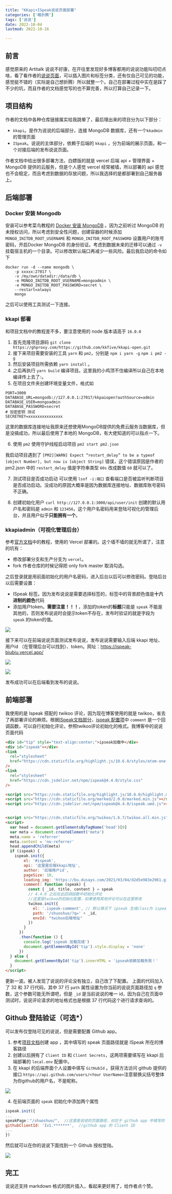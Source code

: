 ```yaml
---
title: "KKapi+ISpeak说说页面部署"
categories: ['瞎折腾']
tags: ['说说']
date: 2022-10-04
lastmod: 2022-10-16

---
```


## 前言
感觉原来的 Artitalk 说说不好康，在开往里发现好多博客都用的说说功能叫叨叨点啥，看了看作者的[说说页面](https://www.antmoe.com/speak/)，可以插入图片和标签分类，还有仅自己可见的功能，感觉挺不错的（实际是自己想折腾）所以就整一个。自己在部署过程中实在是踩了不少的坑，而且作者的文档感觉写的也不算完善，所以打算自己记录一下。

## 项目结构
作者的文档中各种仓库链接属实给我跳晕了，最后理出来的项目分为以下部分：
* `kkapi`。是作为说说的后端部分，连接 MongoDB 数据库，还有一个`kkadmin`的管理页面
* `ISpeak`。说说的主体部分，依赖于后端的 `kkapi` ，分为前端的展示页面，和一个对接后端的发布说说页面。

作者文档中给出很多部署方法，白嫖版的就是 vercel 后端 api + 管理界面 + MongoDB 提供的云服务，但是个人感觉 vercel 经常被墙，所以部署的 api 感觉也不会稳定，而且考虑到数据的存放问题，所以我选择的是都部署到自己服务器上。

## 后端部署

 ### Docker 安装 Mongodb

安装可以参考菜鸟教程的 [Docker 安装 MongoDB](https://www.runoob.com/docker/docker-install-mongodb.html) 。因为之前听过 MongoDB 的未授权访问，所以考虑到安全性问题，创建容器的时候添加 `MONGO_INITDB_ROOT_USERNAME` 和 `MONGO_INITDB_ROOT_PASSWORD` 设置用户的账号密码，开启Docker MongoDB 的身份验证。考虑到数据未来的迁移可以通过 `-v` 挂载宿主机的一个目录。可以修改默认端口再减少一些风险。最后我启动的命令如下 

```shell
docker run -d --name mongodb \
	-p xxxxx:27017 \
	-v /my/own/datadir:/data/db \
	-e MONGO_INITDB_ROOT_USERNAME=mongoadmin \
	-e MONGO_INITDB_ROOT_PASSWORD=secret \
	--restart=always
	mongo
```

之后可以使用工具测试一下连接。

### kkapi 部署

和项目文档中的教程差不多，要注意使用的 node 版本请高于 `16.0.0`
1. 首先克隆项目源码
`git clone https://ghproxy.com/https://github.com/kkfive/kkapi-open.git`
2. 接下来项目需要安装的工具 `yarn` 和 `pm2`，分别是
`npm i yarn -g`
`npm i pm2 -g`
3. 然后安装项目所需依赖 `yarn install` 。
4. 之后再执行 `yarn build` 编译项目。这里我的小鸡顶不住编译所以自己在本地编译传上去了💧。
5. 在项目文件夹创建环境变量文件，格式如
```env
PORT=3000
DATABASE_URL=mongodb://127.0.0.1:27017/kkpaiopen?authSource=admin
DATABASE_USER=mongoadmin
DATABASE_PASSWORD=secret
# 加密密钥 测试
SECRETKEY=xxxxxxxxxxxxxxx
```

这里的数据库连接地址我原来还想使用MongoDB提供的免费云服务当数据库，但是没搞成功，所以最后使用了本地的 MongoDB，有大佬知道的可以指点一下。

6. 使用 `pm2` 使用守护线程启动项目
`pm2 start pm2.json`

我启动项目遇到了 `[PM2][WARN] Expect “restart_delay” to be a typeof [object Number], but now is [object String]` 错误，这个错误原因是作者的  pm2.json 中的 `restart_delay` 值是字符串类型 `60s` 改成数值 `60` 就可以了。

7. 测试项目是否成功启动
可以使用 `lsof -i:端口` 查看端口是否被监听判断项目是否成功启动。没成功的原因大概率是因为数据库连接地址、数据库账号密码不正确。

8. 创建初始化用户
`curl http://127.0.0.1:3000/api/user/init`
创建的默认用户名和密码是 `admin` 和 `123456`，这个用户名密码用来登陆可视化的管理后台，并且用户似乎**只能拥有一个**。

### kkapiadmin（可视化管理后台）

参考[官方文档](https://kkapi.js.org/guide/admin/setup.html)中的教程，使用的 Vercel 部署的。这个墙不墙的就无所谓了，注意的坑有：
* 修改部署分支和生产分支为 `vercel`。
* fork 作者仓库的时候记得把 only fork master 取消勾选。

之后登录就是用前面初始化的用户名密码，进入后台以后可以修改密码。登陆后台以后需要设置：
* ISpeak 标签。因为发布说说是需要选择标签的，标签中的背景颜色值是**十六进制的颜色**代码
* 添加用户token。**需要注意！！！**，添加的token的**标题**只能是 `speak` 不能是其他的，否则发布说说时会提示token不存在，发布时验证的就是字段为 `speak` 的token的值。

![](https://img.braindance.top/artical/2022/10/04/c5191febc049fbed86f5b77df8367c89.png)

接下来可以在前端说说页面测试发布说说，发布说说需要输入后端 kkapi 地址、用户id （在管理后台可以找到）、token。网址：https://ispeak-biubiu.vercel.app/

![](https://img.braindance.top/artical/2022/10/04/778dcc5fe051722e4f9a919b7a9e2a61.png)

![](https://img.braindance.top/artical/2022/10/04/491fff2969d731ff17d8799fe6a20d14.png)

发布成功可以在后端看到发布的说说。

## 前端部署
我使用的是 Ispeak 搭配的 twikoo 评论，因为现在博客使用的就是 twikoo，省去了再部署评论的麻烦。根据[ISpeak文档部分](https://kkapi.js.org/posts/ispeak/)，[ispeak 配置项](https://github.com/kkfive/ISpeak/blob/master/src/types/parameter.ts)中 `comment` 是一个回调函数，可以自行初始化评论，参照twikoo评论初始化的格式。我博客中的说说页面代码

```html
<div id="tip" style="text-align:center;">ipseak加载中</div>
<div id="ispeak"></div>
<link
  rel="stylesheet"
  href="https://cdn.staticfile.org/highlight.js/10.6.0/styles/atom-one-dark.min.css"
/>
<link
  rel="stylesheet"
  href="https://cdn.jsdelivr.net/npm/ispeak@4.4.0/style.css"
/>

<script src="https://cdn.staticfile.org/highlight.js/10.6.0/highlight.min.js"></script>
<script src="https://cdn.staticfile.org/marked/2.0.0/marked.min.js"></script>
<script src="https://cdn.jsdelivr.net/npm/ispeak@4.4.0/ispeak.umd.js"></script>


<script src="https://cdn.staticfile.org/twikoo/1.6.7/twikoo.all.min.js"></script>
<script>
  var head = document.getElementsByTagName('head')[0]
  var meta = document.createElement('meta')
  meta.name = 'referrer'
  meta.content = 'no-referrer'
  head.appendChild(meta)
  if (ispeak) {
    ispeak.init({
        el: '#ispeak',
        api: '这里是后端kkapi地址',
        author: '后端用户id',
        pageSize: 10,
        loading_img: 'https://bu.dusays.com/2021/03/04/d2d5e983e2961.gif',
        comment: function (speak) {
          const { _id, title, content } = speak
          // 4.4.0 之后在此回调函数中初始化评论
          //这里是twikoo的初始化配置，如果使用其他评论可以在这里修改
          twikoo.init({ 
            el: '.ispeak-comment', // 默认情况下 ipseak 生成class为 ispeak-comment 的div
			path: '/shuoshuo/?q=' + _id,
            envId: "twikoo后端地址"
          })
        }
      })
      .then(function () {
        console.log('ispeak 加载完成')
        document.getElementById('tip').style.display = 'none'
      })
  } else {
    document.getElementById('tip').innerHTML = 'ipseak依赖加载失败！'
  }
</script>
```

更新一波。被人发现了说说的评论没有独立，自己改了下配置。
上面的代码加入了 32 和 37 行代码，其中 37 行 `path` 属性设置为你当前的说说页面路径加 `q` 参数，这个参数可能无所谓吧，但是 `_id` 是当前说说的唯一 id，因为自己在页面中测试时，说说评论请求的地址格式也是根据 37 行代码这个进行请求查询的。

## Github 登陆验证（可选*）
可以发布仅登陆可见的说说，但是需要配置 Github app。
1. 参考[项目文档](https://kkapi.js.org/guide/setup/github.html)创建 app ，其中填写的 speak 页面路径就是 ISpeak 所在的博客路径
2. 创建以后拥有了 `Client ID` 和 `Client Secrets`，这两项需要填写在 kkapi 后端部署的 `local.env` 配置中。
3. 在 kkapi 的后端界面个人设置中填写 `GitHubId` 。获得方法访问 github 提供的接口
`https://api.github.com/users/<Your UserName>`注意替换尖括号整体为你github的用户名，不是昵称。

![](https://file.acs.pw/picGo/2022/03/13/20220313121930.png)

4. 在前端页面的 `speak` 初始化中添加两个属性
```js
ispeak.init({
...
speakPage："/shuoshuo/",  //这里是说说的页面路径，对应于 github app 中填写的 speak 页面路径（用双引号括起来，我不知道为啥单引号不行）
githubClientId: 'Iv1.*******',  //github app 的 Client ID
...
})

```

然后就可以在你的说说下面找到一个 Github 授权登陆。

![](https://img.braindance.top/artical/2022/10/04/4aeea0532e5dc44c83a6822033d9971e.png)

## 完工
说说还支持 markdown 格式的图片插入，看起来更好用了，给作者点个赞。